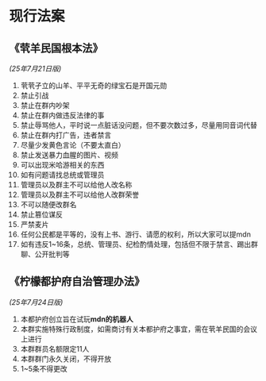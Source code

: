 # 现行法案
## 《茕羊民国根本法》
*(25年7月21日版)*<br>  
1. 茕茕孑立的山羊、平平无奇的绿宝石是开国元勋<br>
2. 禁止引战<br>  
3. 禁止在群内吵架<br>  
4. 禁止在群内做违反法律的事<br> 
5. 禁止辱骂他人，平时说一点脏话没问题，但不要次数过多，尽量用同音词代替<br> 
6. 禁止在群内打广告，违者禁言<br>  
7. 尽量少发黄色言论（不要太直白）<br>  
8. 禁止发送暴力血腥的图片、视频<br>  
9. 可以出现米哈游相关的东西<br>  
10. 如有问题请找总统或管理员<br>  
11. 管理员以及群主不可以给他人改名称<br>  
12. 管理员以及群主不可以给他人改群荣誉<br>  
13. 不可以随便改群名<br>  
14. 禁止篡位谋反<br>  
15. 严禁麦片<br>  
16. 任何公民都是平等的，没有上书、游行、请愿的权利，所以大家可以提mdn<br>  
17. 如有违反1~16条，总统、管理员、纪检酌情处理，包括但不限于禁言、踢出群聊、公开批判等<br>  
## 《柠檬都护府自治管理办法》
*(25年7月24日版)* <br> 
1. 本都护府创立旨在试玩**mdn的机器人** <br> 
2. 本群实施特殊行政制度，如需商讨有关本都护府之事宜，需在茕羊民国的会议上进行<br>  
3. 本群群员名额限定11人<br>  
4. 本群群门永久关闭，不得开放<br>  
5. 1~5条不得更改<br>   